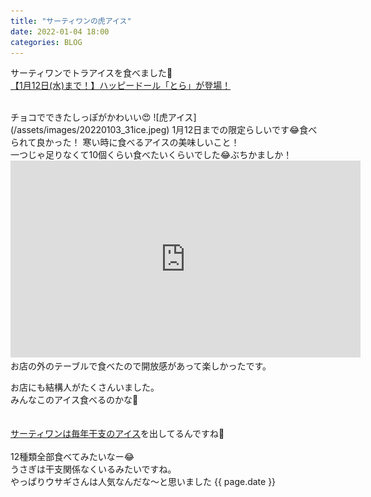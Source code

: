 ```yaml
---
title: "サーティワンの虎アイス"
date: 2022-01-04 18:00
categories: BLOG
---  
```

サーティワンでトラアイスを食べました🐯  
[【1月12日(水)まで！】ハッピードール「とら」が登場！](https://www.31ice.co.jp/contents/topics/211228_03.html)  


<br>
チョコでできたしっぽがかわいい😍  
![虎アイス](/assets/images/20220103_31ice.jpeg)  
1月12日までの限定らしいです😂食べられて良かった！  
寒い時に食べるアイスの美味しいこと！  
<br>
一つじゃ足りなくて10個くらい食べたいくらいでした😂ぶちかましか！  
<br>
<iframe width="560" height="315" src="https://www.youtube.com/embed/ppkPTMX-OCA" title="YouTube video player" frameborder="0" allow="accelerometer; autoplay; clipboard-write; encrypted-media; gyroscope; picture-in-picture" allowfullscreen></iframe>  
<br>
お店の外のテーブルで食べたので開放感があって楽しかったです。  

お店にも結構人がたくさんいました。  
みんなこのアイス食べるのかな🤔  
<br><br>
[サーティワンは毎年干支のアイス](https://news.yahoo.co.jp/articles/105006989143dbe5d89492be257cba866c244c32)を出してるんですね🤔  
<br>
12種類全部食べてみたいなー😂
<br>
うさぎは干支関係なくいるみたいですね。  
やっぱりウサギさんは人気なんだな〜と思いました
{{ page.date }}